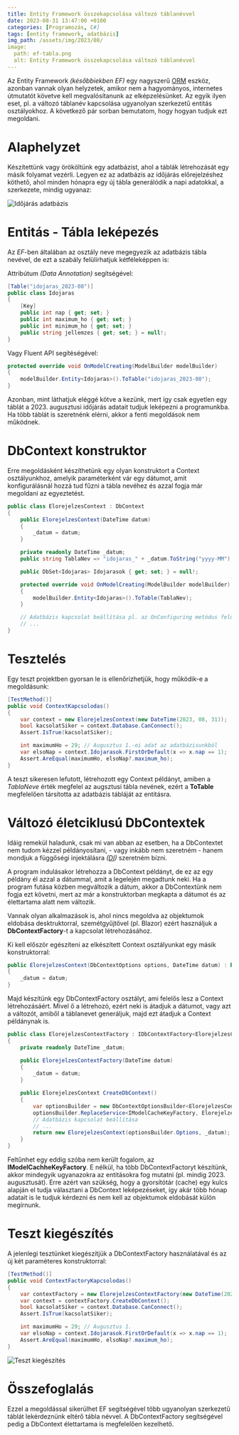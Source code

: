 ```yaml
---
title: Entity Framework összekapcsolása változó táblanévvel
date: 2023-08-31 13:47:00 +0100
categories: [Programozás, C#]
tags: [entity framework, adatbázis]
img_path: /assets/img/2023/08/
image:
  path: ef-tabla.png
  alt: Entity Framework összekapcsolása változó táblanévvel
---
```


Az Entity Framework *(későbbiekben EF)* egy nagyszerű [ORM](https://hu.wikipedia.org/wiki/Objektum-rel%C3%A1ci%C3%B3s_lek%C3%A9pz%C3%A9s) eszköz, azonban vannak olyan helyzetek, amikor nem a hagyományos, internetes útmutatót követve kell megvalósítanunk az elképzelésünket.  Az egyik ilyen eset, pl. a változó táblanév kapcsolása ugyanolyan szerkezetű entitás osztályokhoz. A következő pár sorban bemutatom, hogy hogyan tudjuk ezt megoldani.

# Alaphelyzet

Készítettünk vagy örököltünk egy adatbázist, ahol a táblák létrehozását egy másik folyamat vezérli. Legyen ez az adatbázis az időjárás előrejelzéshez köthető, ahol minden hónapra egy új tábla generálódik a napi adatokkal, a szerkezete, mindig ugyanaz:

![Időjárás adatbázis](elorejelzes_db.png)

# Entitás - Tábla leképezés

Az *EF*-ben általában az osztály neve megegyezik az adatbázis tábla nevével, de ezt a szabály felülírhatjuk kétféleképpen is:

Attribútum *(Data Annotation)* segítségével:
```csharp
[Table("idojaras_2023-08")]
public class Idojaras
{
    [Key]
    public int nap { get; set; }
    public int maximum_ho { get; set; }
    public int minimum_ho { get; set; }
    public string jellemzes { get; set; } = null!;
}
```

Vagy Fluent API segítéségével:

```csharp
protected override void OnModelCreating(ModelBuilder modelBuilder)
{
    modelBuilder.Entity<Idojaras>().ToTable("idojaras_2023-08");
}
```

Azonban, mint láthatjuk eléggé kötve a kezünk, mert így csak egyetlen egy táblát a 2023. augusztusi időjárás adatait tudjuk leképezni a programunkba. Ha több táblát is szeretnénk elérni, akkor a fenti megoldások nem működnek.

# DbContext konstruktor

Erre megoldásként készíthetünk egy olyan konstruktort a Context osztályunkhoz, amelyik paraméterként vár egy dátumot, amit konfigurálásnál hozzá tud fűzni a tábla nevéhez és azzal fogja már megoldani az egyeztetést.

```csharp
public class ElorejelzesContext : DbContext
{
    public ElorejelzesContext(DateTime datum)
    {
        _datum = datum;
    }

    private readonly DateTime _datum;
    public string TablaNev => "idojaras_" + _datum.ToString("yyyy-MM");

    public DbSet<Idojaras> Idojarasok { get; set; } = null!;

    protected override void OnModelCreating(ModelBuilder modelBuilder)
    {
        modelBuilder.Entity<Idojaras>().ToTable(TablaNev);
    }

    // Adatbázis kapcsolat beállítása pl. az OnConfiguring metódus felülírásával
    // ...
}
```

# Tesztelés

Egy teszt projektben gyorsan le is ellenőrizhetjük, hogy működik-e a megoldásunk:

```csharp
[TestMethod()]
public void ContextKapcsolodas()
{
    var context = new ElorejelzesContext(new DateTime(2023, 08, 31));
    bool kacsolatSiker = context.Database.CanConnect();
    Assert.IsTrue(kacsolatSiker);

    int maximumHo = 29; // Augusztus 1.-ei adat az adatbázisunkból
    var elsoNap = context.Idojarasok.FirstOrDefault(x => x.nap == 1);
    Assert.AreEqual(maximumHo, elsoNap?.maximum_ho);
}
```

A teszt sikeresen lefutott, létrehozott egy Context példányt, amiben a *TablaNeve* érték megfelel az augsztusi tábla nevének, ezért a **ToTable**  megfelelően társította az adatbázis tábláját az entitásra.

# Változó életciklusú DbContextek

Idáig remekül haladunk, csak mi van abban az esetben, ha a DbContextet nem tudom kézzel példányosítani, - vagy inkább nem szeretném - hanem mondjuk a függőségi injektálásra *([DI](https://hu.wikipedia.org/wiki/A_f%C3%BCgg%C5%91s%C3%A9g_befecskendez%C3%A9se))* szeretném bízni.

A program indulásakor létrehozza a DbContext példányt, de ez az egy példány él azzal a dátummal, amit a legelején megadtunk neki. Ha a program futása közben megváltozik a dátum, akkor a DbContextünk nem fogja ezt követni, mert az már a konstruktorban megkapta a dátumot és az élettartama alatt nem változik.

Vannak olyan alkalmazások is, ahol nincs megoldva az objektumok eldobása desktruktorral, szemétgyűjtővel (pl. Blazor) ezért használjuk a **DbContextFactory**-t a kapcsolat létrehozásához.

Ki kell először egészíteni az elkészített Context osztályunkat egy másik konstruktorral:

```csharp
public ElorejelzesContext(DbContextOptions options, DateTime datum) : base(options)
{
    _datum = datum;
}
```

Majd készítünk egy DbContextFactory osztályt, ami felelős lesz a Context létrehozásáért. Mivel ő a létrehozó, ezért neki is átadjuk a dátumot, vagy azt a változót, amiből a táblanevet generáljuk, majd ezt átadjuk a Context példánynak is.

```csharp
public class ElorejelzesContextFactory : IDbContextFactory<ElorejelzesContext>
{
    private readonly DateTime _datum;

    public ElorejelzesContextFactory(DateTime datum)
    {
        _datum = datum;
    }

    public ElorejelzesContext CreateDbContext()
    {
        var optionsBuilder = new DbContextOptionsBuilder<ElorejelzesContext>();
        optionsBuilder.ReplaceService<IModelCacheKeyFactory, ElorejelzesModelCacheFactory>();
        // Adatbázis kapcsolat beállítása
        // ...
        return new ElorejelzesContext(optionsBuilder.Options, _datum);
    }
}
```

Feltűnhet egy eddig szóba nem került fogalom, az **IModelCachheKeyFactory**.
E nélkül, ha több DbContextFactoryt készítünk, akkor mindegyik ugyanazokra az entitásokra fog mutatni (pl. mindig 2023. augusztusát). Erre azért van szükség, hogy a gyorsítótár (cache) egy kulcs alapján el tudja választani a DbContext leképezéseket, így akár több hónap adatait is le tudjuk kérdezni és nem kell az objektumok eldobását külön megírnunk.

# Teszt kiegészítés

A jelenlegi tesztünket kiegészítjük a DbContextFactory használatával és az új két paraméteres konstruktorral:

```csharp
[TestMethod()]
public void ContextFactoryKapcsolodas()
{
    var contextFactory = new ElorejelzesContextFactory(new DateTime(2023, 08, 31));
    var context = contextFactory.CreateDbContext();
    bool kacsolatSiker = context.Database.CanConnect();
    Assert.IsTrue(kacsolatSiker);

    int maximumHo = 29; // Augusztus 1.
    var elsoNap = context.Idojarasok.FirstOrDefault(x => x.nap == 1);
    Assert.AreEqual(maximumHo, elsoNap?.maximum_ho);
}
```

![Teszt kiegészítés](egyseg_teszt.png)

# Összefoglalás

Ezzel a megoldással sikerülhet EF segítségével több ugyanolyan szerkezetű táblát lekérdeznünk eltérő tábla névvel. A DbContextFactory segítségével pedig a DbContext élettartama is megfelelően kezelhető.
